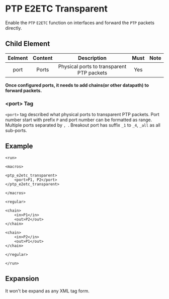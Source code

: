 PTP E2ETC Transparent
=================

Enable the `PTP` `E2ETC` function on interfaces and  forward the `PTP` packets directly.

<h2>Child Element</h2>

| Eelment | Content |                Description                | Must | Note |
|:-------:|:-------:|:-----------------------------------------:|:----:|:----:|
|   port  |  Ports  | Physical ports to transparent PTP packets |  Yes |      |

**Once configured ports, it needs to add chains(or other datapath) to forward packets.**

<h3>&lt;port&gt; Tag</h3>

`<port>` tag described what physical ports to transparent PTP packets. Port number start with prefix `P` and port number can be formatted as range. Multiple  ports separated by `, `. Breakout port has suffix `_1` to `_4`, `_all` as all sub-ports.

<h2>Example</h2>

```
<run>

<macros>

<ptp_e2etc_transparent>
    <port>P1, P2</port>
</ptp_e2etc_transparent>

</macros>

<regular>

<chain>
    <in>P1</in>
    <out>P2</out>
</chain>

<chain>
    <in>P2</in>
    <out>P1</out>
</chain>

</regular>

</run>
```

<h2>Expansion</h2>

It won't be expand as any XML tag form.
